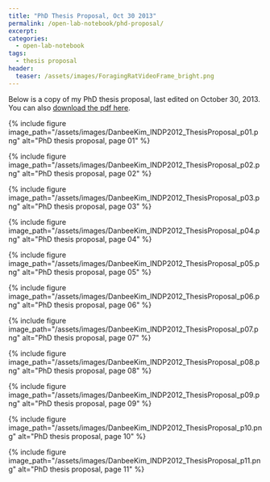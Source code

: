 ```yaml
---
title: "PhD Thesis Proposal, Oct 30 2013"
permalink: /open-lab-notebook/phd-proposal/
excerpt: 
categories:
  - open-lab-notebook
tags:
  - thesis proposal
header:
  teaser: /assets/images/ForagingRatVideoFrame_bright.png
---
```


Below is a copy of my PhD thesis proposal, last edited on October 30, 2013. You can also [download the pdf here](/assets/files/DanbeeKim_INDP2012_ThesisProposal.pdf). 

{% include figure image_path="/assets/images/DanbeeKim_INDP2012_ThesisProposal_p01.png" alt="PhD thesis proposal, page 01" %}

{% include figure image_path="/assets/images/DanbeeKim_INDP2012_ThesisProposal_p02.png" alt="PhD thesis proposal, page 02" %}

{% include figure image_path="/assets/images/DanbeeKim_INDP2012_ThesisProposal_p03.png" alt="PhD thesis proposal, page 03" %}

{% include figure image_path="/assets/images/DanbeeKim_INDP2012_ThesisProposal_p04.png" alt="PhD thesis proposal, page 04" %}

{% include figure image_path="/assets/images/DanbeeKim_INDP2012_ThesisProposal_p05.png" alt="PhD thesis proposal, page 05" %}

{% include figure image_path="/assets/images/DanbeeKim_INDP2012_ThesisProposal_p06.png" alt="PhD thesis proposal, page 06" %}

{% include figure image_path="/assets/images/DanbeeKim_INDP2012_ThesisProposal_p07.png" alt="PhD thesis proposal, page 07" %}

{% include figure image_path="/assets/images/DanbeeKim_INDP2012_ThesisProposal_p08.png" alt="PhD thesis proposal, page 08" %}

{% include figure image_path="/assets/images/DanbeeKim_INDP2012_ThesisProposal_p09.png" alt="PhD thesis proposal, page 09" %}

{% include figure image_path="/assets/images/DanbeeKim_INDP2012_ThesisProposal_p10.png" alt="PhD thesis proposal, page 10" %}

{% include figure image_path="/assets/images/DanbeeKim_INDP2012_ThesisProposal_p11.png" alt="PhD thesis proposal, page 11" %}


